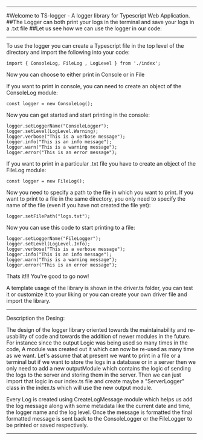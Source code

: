 *********************************************************************************************************
#Welcome to TS-logger - A logger library for Typescript Web Application.
##The Logger can both print your logs in the terminal and save your logs in a .txt file
##Let us see how we can use the logger in our code:

*********************************************************************************************************

To use the logger you can create a Typescript file in the top level of the directory and import the 
following into your code:

```
import { ConsoleLog, FileLog , LogLevel } from './index';
```

Now you can choose to either print in Console or in File 

If you want to print in console, you can need to create an object of the ConsoleLog module:


```
const logger = new ConsoleLog();
```

Now you can get started and start printing in the console:

```
logger.setLoggerName("ConsoleLogger");
logger.setLevel(LogLevel.Warning);
logger.verbose("This is a verbose message");
logger.info("This is an info message");
logger.warn("This is a warning message");
logger.error("This is an error message");
```

If you want to print in a particular .txt file you have to create an object of the FileLog module:

```
const logger = new FileLog();
```

Now you need to specify a path to the file in which you want to print. If you want to print to a
file in the same directory, you only need to specify the name of the file (even if you have not
created the file yet):

```
logger.setFilePath("logs.txt");
```

Now you can use this code to start printing to a file:

```
logger.setLoggerName("FileLogger");
logger.setLevel(LogLevel.Info);
logger.verbose("This is a verbose message");
logger.info("This is an info message");
logger.warn("This is a warning message");
logger.error("This is an error message");
```

Thats it!!! You're good to go now!

A template usage of the library is shown in the driver.ts folder, you can test it or customize it
to your liking or you can create your own driver file and import the library.


*********************************************************************************************************

Description the Desing:

The design of the logger library oriented towards the maintainability and re-usability of code and
towards the addition of newer modules in the future.
For instance since the output Logic was being used so many times in the code, A module was created out
it which can now be re-used as many time as we want. Let's assume that at present we want to print in a 
file or a terminal but if we want to store the logs in a database or in a server then we only need to 
add a new outputModule which contains the logic of sending the logs to the server and storing them in
the server. Then we can just import that logic in our index.ts file and create maybe a "ServerLogger"
class in the index.ts which will use the new output module.

Every Log is created using CreateLogMessage module which helps us add the log message along with some
metadata like the current date and time, the logger name and the log level. Once the message is formatted 
the final formatted message is sent back to the ConsoleLogger or the FileLogger to be printed or saved 
respectively. 

*********************************************************************************************************
